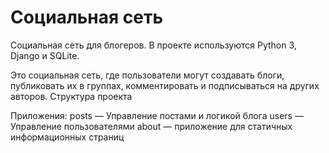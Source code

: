 # Социальная сеть

Социальная сеть для блогеров. 
В проекте используются Python 3, Django и SQLite.

Это социальная сеть, где пользователи могут создавать блоги, публиковать их в группах, комментировать и подписываться на других авторов. Структура проекта 

Приложения: 
    posts — Управление постами и логикой блога
    users — Управление пользователями
    about — приложение для статичных информационных страниц
